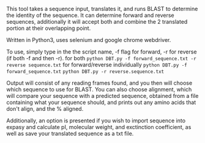 This tool takes a sequence input, translates it, and runs BLAST to determine the identity of the sequence. It can determine forward and reverse sequences, additionally it will accept both and combine the 2 translated portion at their overlapping point. 

Written in Python3, uses selenium and google chrome webdriver. 

To use, simply type in the the script name, -f flag for forward, -r for reverse (if both -f and then -r). 
for both
```python DBT.py -f forward_sequence.txt -r reverse sequence.txt```
for forward/reverse individually 
```python DBT.py -f forward_sequence.txt```
```python DBT.py -r reverse.sequence.txt```

Output will consist of any reading frames found, and you then will choose which sequence to use for BLAST. You can also choose alignment, which will compare your sequence with a predicted sequence, obtained from a file containing what your sequence should, and prints out any amino acids that don't align, and the % aligned. 

Additionally, an option is presented if you wish to import sequence into expasy and calculate pI, molecular weight, and exctinction coefficient, as well as save your translated sequence as a txt file. 
